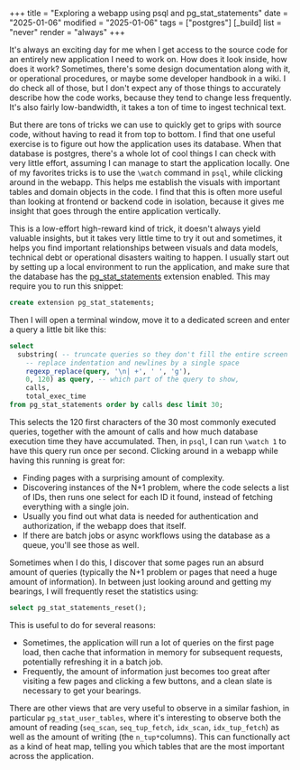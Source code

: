+++
title = "Exploring a webapp using psql and pg_stat_statements"
date = "2025-01-06"
modified = "2025-01-06"
tags = ["postgres"]
[_build]
list = "never"
render = "always"
+++

It's always an exciting day for me when I get access to the source
code for an entirely new application I need to work on. How does it
look inside, how does it work? Sometimes, there's some design
documentation along with it, or operational procedures, or maybe some
developer handbook in a wiki. I do check all of those, but I don't
expect any of those things to accurately describe how the code works,
because they tend to change less frequently. It's also fairly
low-bandwidth, it takes a ton of time to ingest technical text.

But there are tons of tricks we can use to quickly get to
grips with source code, without having to read it from top to
bottom. I find that one useful exercise is to figure out how the
application uses its database. When that database is postgres, there's
a whole lot of cool things I can check with very little effort,
assuming I can manage to start the application locally. One of my
favorites tricks is to use the `\watch` command in `psql`, while
clicking around in the webapp. This helps me establish the visuals
with important tables and domain objects in the code. I find that this
is often more useful than looking at frontend or backend code in
isolation, because it gives me insight that goes through the entire
application vertically.

This is a low-effort high-reward kind of trick, it doesn't always
yield valuable insights, but it takes very little time to try it out
and sometimes, it helps you find important relationships between
visuals and data models, technical debt or operational disasters
waiting to happen. I usually start out by setting up a local
environment to run the application, and make sure that the database
has the
[pg_stat_statements](https://www.postgresql.org/docs/current/pgstatstatements.html)
extension enabled. This may require you to run this snippet:

``` sql
create extension pg_stat_statements;
```

Then I will open a terminal window, move it to a dedicated screen and
enter a query a little bit like this:

``` sql
select
  substring( -- truncate queries so they don't fill the entire screen
    -- replace indentation and newlines by a single space
    regexp_replace(query, '\n| +', ' ', 'g'),
    0, 120) as query, -- which part of the query to show,
    calls,
    total_exec_time
from pg_stat_statements order by calls desc limit 30;
```

This selects the 120 first characters of the 30 most commonly executed
queries, together with the amount of calls and how much database
execution time they have accumulated. Then, in `psql`, I can run
`\watch 1` to have this query run once per second. Clicking around in
a webapp while having this running is great for:

- Finding pages with a surprising amount of complexity.
- Discovering instances of the N+1 problem, where the code selects a
  list of IDs, then runs one select for each ID it found, instead of
  fetching everything with a single join.
- Usually you find out what data is needed for authentication and
  authorization, if the webapp does that itself.
- If there are batch jobs or async workflows using the database as a
  queue, you'll see those as well.

Sometimes when I do this, I discover that some pages run an absurd
amount of queries (typically the N+1 problem or pages that need a huge
amount of information). In between just looking around and getting my
bearings, I will frequently reset the statistics using:

``` sql
select pg_stat_statements_reset();
```

This is useful to do for several reasons:

- Sometimes, the application will run a lot of queries on the first
  page load, then cache that information in memory for subsequent
  requests, potentially refreshing it in a batch job.
- Frequently, the amount of information just becomes too great after
  visiting a few pages and clicking a few buttons, and a clean slate
  is necessary to get your bearings.

There are other views that are very useful to observe in a similar
fashion, in particular `pg_stat_user_tables`, where it's interesting
to observe both the amount of reading (`seq_scan`, `seq_tup_fetch`,
`idx_scan`, `idx_tup_fetch`) as well as the amount of writing (the
`n_tup*`columns). This can functionally act as a kind of heat map,
telling you which tables that are the most important across the
application.
